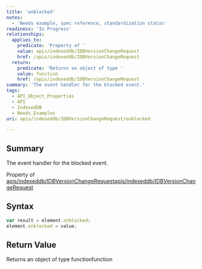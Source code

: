 ```yaml
---
title: 'onblocked'
notes:
  - 'Needs example, spec reference, standardization status'
readiness: 'In Progress'
relationships:
  applies_to:
    predicate: 'Property of '
    value: apis/indexeddb/IDBVersionChangeRequest
    href: /apis/indexeddb/IDBVersionChangeRequest
  return:
    predicate: 'Returns an object of type '
    value: function
    href: /apis/indexeddb/IDBVersionChangeRequest
summary: 'The event handler for the blocked event.'
tags:
  - API_Object_Properties
  - API
  - IndexedDB
  - Needs_Examples
uri: apis/indexeddb/IDBVersionChangeRequest/onblocked

---
```

## Summary

The event handler for the blocked event.

Property of [apis/indexeddb/IDBVersionChangeRequest](/apis/indexeddb/IDBVersionChangeRequest)[apis/indexeddb/IDBVersionChangeRequest](/apis/indexeddb/IDBVersionChangeRequest)

## Syntax

``` js
var result = element.onblocked;
element.onblocked = value;
```

## Return Value

Returns an object of type functionfunction

